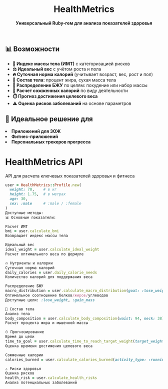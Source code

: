 <h1 align="center">
  HealthMetrics
</h1>

<p align="center">
  <strong>Универсальный Ruby-гем для анализа показателей здоровья</strong>
</p>


<br>

<h2>📊 Возможности</h2>

<ul>
  <li><b>📏 Индекс массы тела (ИМТ)</b> с категоризацией рисков</li>
  <li><b>⚖️ Идеальный вес</b> с учётом роста и пола</li>
  <li><b>🔥 Суточная норма калорий</b> (учитывает возраст, вес, рост и пол)</li>
  <li><b>💪 Состав тела:</b> процент жира, сухая масса тела</li>
  <li><b>🍎 Распределение БЖУ</b> по целям: похудение или набор массы</li>
  <li><b>🏃 Расчет сожженных калорий</b> по виду деятельности</li>
  <li><b>⏱️ Прогноз достижения целевого веса</b></li>
  <li><b>⚠️ Оценка рисков заболеваний</b> на основе параметров</li>
</ul>

<h2>🎯 Идеальное решение для</h2>

<li><b>Приложений для ЗОЖ</b></li>
<li><b>Фитнес-приложений</b></li>
<li><b>Персональных трекеров прогресса</b></li>

# HealthMetrics API

API для расчета ключевых показателей здоровья и фитнеса


```ruby
user = HealthMetrics::Profile.new(
  weight: 70,    # в кг
  height: 1.75,  # в метрах
  age: 30,
  sex: :male     # :male / :female
)
Доступные методы:
📊 Основные показатели:

Расчет ИМТ
bmi = user.calculate_bmi
Возвращает индекс массы тела

Идеальный вес
ideal_weight = user.calculate_ideal_weight
Расчет оптимального веса по формуле

🔥 Нутриенты и калории
Суточная норма калорий
daily_calories = user.daily_calorie_needs
Количество калорий для поддержания веса

Распределение БЖУ
macro_distribution = user.calculate_macro_distribution(goal: :lose_weight)
Оптимальное соотношение белков/жиров/углеводов
Доступные цели: :lose_weight, :gain_mass

💪 Состав тела
Анализ тела
body_composition = user.calculate_body_composition(waist: 94, neck: 38)
Расчет процента жира и мышечной массы

⏱ Прогнозирование
Время до цели
time_to_goal = user.calculate_time_to_reach_target_weight(target_weight: 65, daily_calories: 2000)
Оценка времени достижения целевого веса

Сожженные калории
calories_burned = user.calculate_calories_burned(activity_type: :running, duration: 60)

⚠️ Риски здоровья
Оценка рисков
health_risk = user.calculate_health_risks
Анализ потенциальных заболеваний
